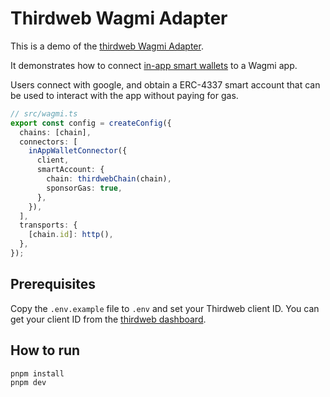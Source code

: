 # Thirdweb Wagmi Adapter

This is a demo of the [thirdweb Wagmi Adapter](https://github.com/thirdweb-dev/js/tree/main/packages/wagmi-adapter).

It demonstrates how to connect [in-app smart wallets](https://portal.thirdweb.com/connect/wallet/sign-in-methods/configure) to a Wagmi app.

Users connect with google, and obtain a ERC-4337 smart account that can be used to interact with the app without paying for gas.

```ts
// src/wagmi.ts
export const config = createConfig({
  chains: [chain],
  connectors: [
    inAppWalletConnector({
      client,
      smartAccount: {
        chain: thirdwebChain(chain),
        sponsorGas: true,
      },
    }),
  ],
  transports: {
    [chain.id]: http(),
  },
});
```

## Prerequisites

Copy the `.env.example` file to `.env` and set your Thirdweb client ID. You can get your client ID from the [thirdweb dashboard](https://thirdweb.com).

## How to run

```bash
pnpm install
pnpm dev
```
